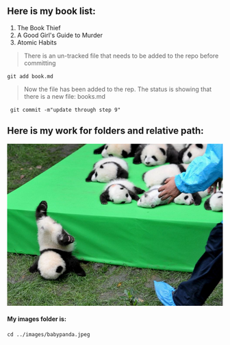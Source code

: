 ## Here is my book list:

1.  The Book Thief
2.  A Good Girl's Guide to Murder
3.  Atomic Habits

> There is an un-tracked file that needs to be added to the repo before committing

    git add book.md

> Now the file has been added to the rep. The status is showing that there is a new file: books.md

     git commit -m"update through step 9"

## Here is my work for folders and relative path:

![Baby panda falling :(](images/babypanda.jpeg)

#### My images folder is:

    cd ../images/babypanda.jpeg

